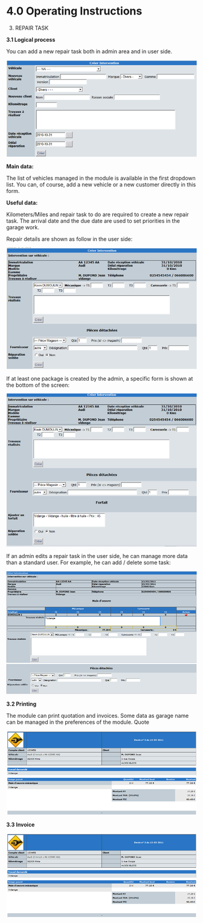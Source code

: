 # 4.0 Operating Instructions

3.	REPAIR TASK

**3.1 	Logical process**

You can add a new repair task both in admin area and in user side.

![](../assets/image047.png)   

**Main data:**

The list of vehicles managed in the module is available in the first dropdown list. 
You can, of course, add a new vehicle or a new customer directly in this form. 

**Useful data:**

Kilometers/Miles and repair task to do are required to create a new repair task.
The arrival date and the due date are used to set priorities in the garage work.

Repair details are shown as follow in the user side:

![](../assets/image049.png)   

If at least one package is created by the admin, a specific form is shown at the bottom of the screen:
 
![](../assets/image051.png)   

If an admin edits a repair task in the user side, he can manage more data than a standard user.
For example, he can add / delete some task:
 
![](../assets/image053.png)   
![](../assets/image055.png) 
 

**3.2 	Printing**

The module can print quotation and invoices.
Some data as garage name can be managed in the preferences of the module.
Quote
 
![](../assets/image057.png)  

**3.3 	Invoice**
 
![](../assets/image057.png) 